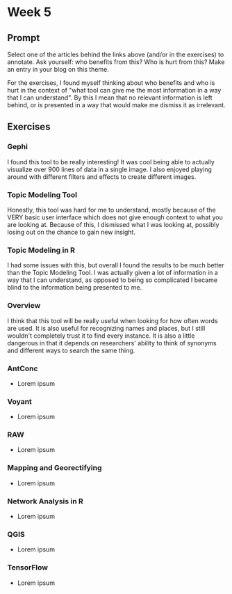 # Week 5

## Prompt
Select one of the articles behind the links above (and/or in the exercises) to annotate. Ask yourself: who benefits from this? Who is hurt from this? Make an entry in your blog on this theme.

For the exercises, I found myself thinking about who benefits and who is hurt in the context of "what tool can give me the most information in a way that I can understand". By this I mean that no relevant information is left behind, or is presented in a way that would make me dismiss it as irrelevant. 

## Exercises
### Gephi
I found this tool to be really interesting! It was cool being able to actually visualize over 900 lines of data in a single image. I also enjoyed playing around with different filters and effects to create different images.
### Topic Modeling Tool
Honestly, this tool was hard for me to understand, mostly because of the VERY basic user interface which does not give enough context to what you are looking at. Because of this, I dismissed what I was looking at, possibly losing out on the chance to gain new insight.
### Topic Modeling in R
I had some issues with this, but overall I found the results to be much better than the Topic Modeling Tool. I was actually given a lot of information in a way that I can understand, as opposed to being so complicated I became blind to the information being presented to me. 
### Overview
I think that this tool will be really useful when looking for how often words are used. It is also useful for recognizing names and places, but I still wouldn't completely trust it to find every instance. It is also a little dangerous in that it depends on researchers' ability to think of synonyms and different ways to search the same thing. 
### AntConc
- Lorem ipsum
### Voyant
- Lorem ipsum
### RAW
- Lorem ipsum
### Mapping and Georectifying
- Lorem ipsum
### Network Analysis in R
- Lorem ipsum
### QGIS
- Lorem ipsum
### TensorFlow
- Lorem ipsum
